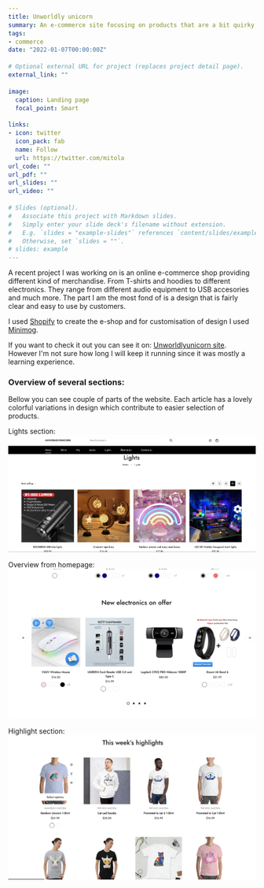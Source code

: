```yaml
---
title: Unworldly unicorn
summary: An e-commerce site focusing on products that are a bit quirky but at all times unicorny! 
tags:
- commerce
date: "2022-01-07T00:00:00Z"

# Optional external URL for project (replaces project detail page).
external_link: ""

image:
  caption: Landing page
  focal_point: Smart

links:
- icon: twitter
  icon_pack: fab
  name: Follow
  url: https://twitter.com/mitola
url_code: ""
url_pdf: ""
url_slides: ""
url_video: ""

# Slides (optional).
#   Associate this project with Markdown slides.
#   Simply enter your slide deck's filename without extension.
#   E.g. `slides = "example-slides"` references `content/slides/example-slides.md`.
#   Otherwise, set `slides = ""`.
# slides: example
---
```


A recent project I was working on is an online e-commerce shop providing
different kind of merchandise. From T-shirts and hoodies to different electronics.
They range from different audio equipment to USB accesories and much more. 
The part I am the most fond of is a design that is fairly clear and easy to use by customers. 

I used [Shopify](https://www.shopify.com/) to create the e-shop and for customisation of design I used [Minimog](https://minimog.co). 

If you want to check it out you can see it on: [Unworldlyunicorn site](https://unworldlyunicorn.com). However I'm not sure how long I will keep it running since it was mostly a learning experience. 

### Overview of several sections:

Bellow you can see couple of parts of the website. 
Each article has a lovely colorful variations in design which contribute to easier selection of products. 

Lights section: 
![shop](shop.png "")

Overview from homepage: 
![unicorn](unicorn.png "")

Highlight section: 
![unworldy](unworldy.png "")
